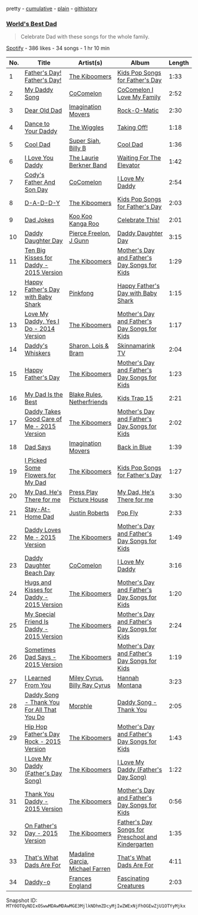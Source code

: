 pretty - [cumulative](/playlists/cumulative/37i9dQZF1DX3XHbM3c2ftZ.md) - [plain](/playlists/plain/37i9dQZF1DX3XHbM3c2ftZ) - [githistory](https://github.githistory.xyz/mackorone/spotify-playlist-archive/blob/main/playlists/plain/37i9dQZF1DX3XHbM3c2ftZ)

### [World's Best Dad](https://open.spotify.com/playlist/37i9dQZF1DX3XHbM3c2ftZ)

> Celebrate Dad with these songs for the whole family.

[Spotify](https://open.spotify.com/user/spotify) - 386 likes - 34 songs - 1 hr 10 min

| No. | Title | Artist(s) | Album | Length |
|---|---|---|---|---|
| 1 | [Father's Day! Father's Day!](https://open.spotify.com/track/2QhuyNYE0WBPNhsGC4chR3) | [The Kiboomers](https://open.spotify.com/artist/1qKLikeNYpQFSsDAjg7HpI) | [Kids Pop Songs for Father's Day](https://open.spotify.com/album/4pOfhxZCAqDEiRTpgJEG4O) | 1:33 |
| 2 | [My Daddy Song](https://open.spotify.com/track/1GIiqb0sl5AscLsypZYR0H) | [CoComelon](https://open.spotify.com/artist/6SXTTUJxIVwMbc1POrviTr) | [CoComelon I Love My Family](https://open.spotify.com/album/3YBvGGVcQfxHWYe3AdlrgU) | 2:52 |
| 3 | [Dear Old Dad](https://open.spotify.com/track/1o4hp0Rm5xST4llL6xuXSM) | [Imagination Movers](https://open.spotify.com/artist/3nkUcLzl9v6cIxFI6cvTeD) | [Rock\-O\-Matic](https://open.spotify.com/album/3xeaFPnwRzHEE7xQYs1P6w) | 2:30 |
| 4 | [Dance to Your Daddy](https://open.spotify.com/track/3Q5Qi7wr74JGzcG7JRGpb4) | [The Wiggles](https://open.spotify.com/artist/2JY5qzEozvTdogkDTkkOMf) | [Taking Off!](https://open.spotify.com/album/6LxjwpJzotr71JIF2RefDm) | 1:18 |
| 5 | [Cool Dad](https://open.spotify.com/track/6TKG8t6wMW7xwPz89IVDlF) | [Super Siah](https://open.spotify.com/artist/36s30oXmxBFCjVoJLiOY9P), [Billy B](https://open.spotify.com/artist/6q22S1wbS1Eg7NbOQVA04o) | [Cool Dad](https://open.spotify.com/album/4Gn2D9bQMnETCm9SbQrX34) | 1:36 |
| 6 | [I Love You Daddy](https://open.spotify.com/track/0JUMkRana9MTtoyzBEIcjr) | [The Laurie Berkner Band](https://open.spotify.com/artist/6T2pk5T8c4Wi61x1v84sUa) | [Waiting For The Elevator](https://open.spotify.com/album/0e4v336x5GPwp8R5nTUzQd) | 1:42 |
| 7 | [Cody's Father And Son Day](https://open.spotify.com/track/3pIr7dWddZ7x3l9u6m6VGE) | [CoComelon](https://open.spotify.com/artist/6SXTTUJxIVwMbc1POrviTr) | [I Love My Daddy](https://open.spotify.com/album/5kHnimhvYsAw8tIiH5lM5w) | 2:54 |
| 8 | [D\-A\-D\-D\-Y](https://open.spotify.com/track/4zOYDuFm2b11YRpoZWxxUG) | [The Kiboomers](https://open.spotify.com/artist/1qKLikeNYpQFSsDAjg7HpI) | [Kids Pop Songs for Father's Day](https://open.spotify.com/album/4pOfhxZCAqDEiRTpgJEG4O) | 2:03 |
| 9 | [Dad Jokes](https://open.spotify.com/track/4P2DCTzjAs1IHAD82yT3dg) | [Koo Koo Kanga Roo](https://open.spotify.com/artist/7BZ3v2GTT5KHVmc9Gk1sRb) | [Celebrate This!](https://open.spotify.com/album/5hukeI5hHKtT4qgMkL0Im6) | 2:01 |
| 10 | [Daddy Daughter Day](https://open.spotify.com/track/2VilbTTWiFGgLFStz1n1kg) | [Pierce Freelon](https://open.spotify.com/artist/49DZXXkpkkpbrEsEaMKuKG), [J Gunn](https://open.spotify.com/artist/4YlGNqY6XyHNkQEMLlYBG9) | [Daddy Daughter Day](https://open.spotify.com/album/0YGPSOEewQPtVhygfvLCkv) | 3:15 |
| 11 | [Ten Big Kisses for Daddy \- 2015 Version](https://open.spotify.com/track/2GLbHYj680L2jUAT7CgaIi) | [The Kiboomers](https://open.spotify.com/artist/1qKLikeNYpQFSsDAjg7HpI) | [Mother's Day and Father's Day Songs for Kids](https://open.spotify.com/album/5Kzm0vKSwHDj1Ib3w4fVE8) | 1:29 |
| 12 | [Happy Father's Day with Baby Shark](https://open.spotify.com/track/2BTKU6PYdOV1pcxoN4tvcr) | [Pinkfong](https://open.spotify.com/artist/7cTXfwpe9peK0UE1bZyIWZ) | [Happy Father's Day with Baby Shark](https://open.spotify.com/album/3CmrV3AACHnxa7RHutWRIp) | 1:15 |
| 13 | [Love My Daddy, Yes I Do \- 2014 Version](https://open.spotify.com/track/3Xhnm12LeuiPwemRJ7WrQQ) | [The Kiboomers](https://open.spotify.com/artist/1qKLikeNYpQFSsDAjg7HpI) | [Mother's Day and Father's Day Songs for Kids](https://open.spotify.com/album/5Kzm0vKSwHDj1Ib3w4fVE8) | 1:17 |
| 14 | [Daddy's Whiskers](https://open.spotify.com/track/5B7vbfnVqNX1zkcy0uqasM) | [Sharon, Lois & Bram](https://open.spotify.com/artist/0SPvCvZvk7XDx8tGtGQhiE) | [Skinnamarink TV](https://open.spotify.com/album/2Mwc6S6uZkjBCFhACiADZL) | 2:04 |
| 15 | [Happy Father's Day](https://open.spotify.com/track/3iQ9E3zONfP3JNSTIg4AWh) | [The Kiboomers](https://open.spotify.com/artist/1qKLikeNYpQFSsDAjg7HpI) | [Mother's Day and Father's Day Songs for Kids](https://open.spotify.com/album/5Kzm0vKSwHDj1Ib3w4fVE8) | 1:23 |
| 16 | [My Dad Is the Best](https://open.spotify.com/track/5fChnxVxgKVgawPiEY7uFS) | [Blake Rules](https://open.spotify.com/artist/5cdbXEnJgop6zjIxn4ljZ8), [Netherfriends](https://open.spotify.com/artist/5nYfBUxnHtI6LAp32fl9qY) | [Kids Trap 15](https://open.spotify.com/album/730ycVX0jx135J8Sp4qCqR) | 2:21 |
| 17 | [Daddy Takes Good Care of Me \- 2015 Version](https://open.spotify.com/track/1hQDkxjJotKkwh1ISYsfuO) | [The Kiboomers](https://open.spotify.com/artist/1qKLikeNYpQFSsDAjg7HpI) | [Mother's Day and Father's Day Songs for Kids](https://open.spotify.com/album/5Kzm0vKSwHDj1Ib3w4fVE8) | 2:02 |
| 18 | [Dad Says](https://open.spotify.com/track/7HfeUhrMpph6p9CEC5s26T) | [Imagination Movers](https://open.spotify.com/artist/3nkUcLzl9v6cIxFI6cvTeD) | [Back in Blue](https://open.spotify.com/album/0BukmpdVbPXp4N7tPXwY2b) | 1:39 |
| 19 | [I Picked Some Flowers for My Dad](https://open.spotify.com/track/5JrBUBvYLEwC3U4N43lxs1) | [The Kiboomers](https://open.spotify.com/artist/1qKLikeNYpQFSsDAjg7HpI) | [Kids Pop Songs for Father's Day](https://open.spotify.com/album/4pOfhxZCAqDEiRTpgJEG4O) | 1:27 |
| 20 | [My Dad, He's There for me](https://open.spotify.com/track/0u7jvhbm2cwcvDwkCYLiqp) | [Press Play Picture House](https://open.spotify.com/artist/3kkuBZw9vZG5rsZkEvyGhS) | [My Dad, He's There for me](https://open.spotify.com/album/2aKqsNcBlJZCMJ6irRZsGt) | 3:30 |
| 21 | [Stay\-At\-Home Dad](https://open.spotify.com/track/57l9AeSfZCrzHQN5AZmE8Z) | [Justin Roberts](https://open.spotify.com/artist/0gPiY8YtQXCp3arXBVFUk5) | [Pop Fly](https://open.spotify.com/album/6gBUKKZ73fmFo14OPMsh8Q) | 2:33 |
| 22 | [Daddy Loves Me \- 2015 Version](https://open.spotify.com/track/4qWiOTX8W1pjQLeyImYqef) | [The Kiboomers](https://open.spotify.com/artist/1qKLikeNYpQFSsDAjg7HpI) | [Mother's Day and Father's Day Songs for Kids](https://open.spotify.com/album/5Kzm0vKSwHDj1Ib3w4fVE8) | 1:49 |
| 23 | [Daddy Daughter Beach Day](https://open.spotify.com/track/78XtqCToJJoqXo5Zu3T6hG) | [CoComelon](https://open.spotify.com/artist/6SXTTUJxIVwMbc1POrviTr) | [I Love My Daddy](https://open.spotify.com/album/5kHnimhvYsAw8tIiH5lM5w) | 3:16 |
| 24 | [Hugs and Kisses for Daddy \- 2015 Version](https://open.spotify.com/track/6R1NMGMuNRYrBP6Scoi9nF) | [The Kiboomers](https://open.spotify.com/artist/1qKLikeNYpQFSsDAjg7HpI) | [Mother's Day and Father's Day Songs for Kids](https://open.spotify.com/album/5Kzm0vKSwHDj1Ib3w4fVE8) | 1:20 |
| 25 | [My Special Friend Is Daddy \- 2015 Version](https://open.spotify.com/track/23lD80OM6g5MnF1VPQQDrx) | [The Kiboomers](https://open.spotify.com/artist/1qKLikeNYpQFSsDAjg7HpI) | [Mother's Day and Father's Day Songs for Kids](https://open.spotify.com/album/5Kzm0vKSwHDj1Ib3w4fVE8) | 2:24 |
| 26 | [Sometimes Dad Says \- 2015 Version](https://open.spotify.com/track/4sLXCebdp5NNNvwn9djEQO) | [The Kiboomers](https://open.spotify.com/artist/1qKLikeNYpQFSsDAjg7HpI) | [Mother's Day and Father's Day Songs for Kids](https://open.spotify.com/album/5Kzm0vKSwHDj1Ib3w4fVE8) | 1:19 |
| 27 | [I Learned From You](https://open.spotify.com/track/3qhIhyu9Sl8lyF43vNt9Dv) | [Miley Cyrus](https://open.spotify.com/artist/5YGY8feqx7naU7z4HrwZM6), [Billy Ray Cyrus](https://open.spotify.com/artist/60rpJ9SgigSd16DOAG7GSa) | [Hannah Montana](https://open.spotify.com/album/0TyDqWrWHzuyFjjnKqDClu) | 3:23 |
| 28 | [Daddy Song \- Thank You For All That You Do](https://open.spotify.com/track/5cNZz55WzWwomcIY8yzWY6) | [Morphle](https://open.spotify.com/artist/0klGLXMn3FdjcUlNqQJosO) | [Daddy Song \- Thank You](https://open.spotify.com/album/5Xcd1QuA3o8Kw6uUYOAZyM) | 2:05 |
| 29 | [Hip Hop Father's Day Rock \- 2015 Version](https://open.spotify.com/track/4HGdUreUjbjmSBbcZEZfod) | [The Kiboomers](https://open.spotify.com/artist/1qKLikeNYpQFSsDAjg7HpI) | [Mother's Day and Father's Day Songs for Kids](https://open.spotify.com/album/5Kzm0vKSwHDj1Ib3w4fVE8) | 1:43 |
| 30 | [I Love My Daddy \(Father's Day Song\)](https://open.spotify.com/track/48PksuyrMX70Z95RzncsuI) | [The Kiboomers](https://open.spotify.com/artist/1qKLikeNYpQFSsDAjg7HpI) | [I Love My Daddy \(Father's Day Song\)](https://open.spotify.com/album/781P4aJCYWv7dffqBSsV3P) | 1:22 |
| 31 | [Thank You Daddy \- 2015 Version](https://open.spotify.com/track/4CM86Nl5qPmdDGYYwcj8pP) | [The Kiboomers](https://open.spotify.com/artist/1qKLikeNYpQFSsDAjg7HpI) | [Mother's Day and Father's Day Songs for Kids](https://open.spotify.com/album/5Kzm0vKSwHDj1Ib3w4fVE8) | 0:56 |
| 32 | [On Father's Day \- 2015 Version](https://open.spotify.com/track/4kYtmbg5O8ClYUt9fEL4ZT) | [The Kiboomers](https://open.spotify.com/artist/1qKLikeNYpQFSsDAjg7HpI) | [Father's Day Songs for Preschool and Kindergarten](https://open.spotify.com/album/0Yi2bqgiqSbIoCCdjjPu7z) | 1:35 |
| 33 | [That's What Dads Are For](https://open.spotify.com/track/6OGvN8SQuFS7tgEddBBA27) | [Madaline Garcia](https://open.spotify.com/artist/3TV0dL70cwRcE7VxCYCfdm), [Michael Farren](https://open.spotify.com/artist/0KL1tXshbivm72a4PAWUjF) | [That's What Dads Are For](https://open.spotify.com/album/5afeQKHZfZcRCvMcdiQles) | 4:11 |
| 34 | [Daddy\-o](https://open.spotify.com/track/6ti6642d8YTQ7YNy7I9OD0) | [Frances England](https://open.spotify.com/artist/4JSWvkbDnumAidofuVTCrD) | [Fascinating Creatures](https://open.spotify.com/album/0QNI8ietPOpLX0nrJPzrRi) | 2:03 |

Snapshot ID: `MTY0OTQyNDIxOSwwMDAwMDAwMGE3MjlkNDhmZDcyMjIwZWExNjFhOGEwZjU1OTYyMjkx`
